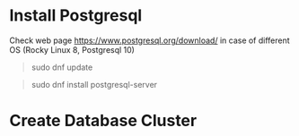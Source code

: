 # Install Postgresql

Check web page https://www.postgresql.org/download/ in case of different OS (Rocky Linux 8, Postgresql 10)
>sudo dnf update

>sudo dnf install postgresql-server

# Create Database Cluster
